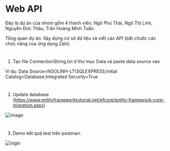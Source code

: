 # Web API
Đây là dự án của nhóm gồm 4 thành viên: Ngô Phú Thái, Ngô Thị Linh, Nguyễn Đức Thâu, Trần Hoàng Minh Tuấn.

Tổng quan dự án: Xây dựng cơ sở dữ liệu và viết các API (bắt chước các chức năng của ứng dụng Zalo).

#
1. Tạo file ConnectionString.txt ở thư mục Data và paste data source vào

Ví dụ: Data Source=NGOLINH-LT\SQLEXPRESS;Initial Catalog=Database;Integrated Security=True
#
2. Update database (https://www.entityframeworktutorial.net/efcore/entity-framework-core-migration.aspx)

![image](https://user-images.githubusercontent.com/74759189/150667828-f22d6a0a-323c-48dc-a814-e3fd02a358b7.png)
#
3. Demo kết quả test trên postman.

![login](https://user-images.githubusercontent.com/74759189/150667769-72bf4d13-bfc1-4d35-9419-cc657407a0dc.png)
